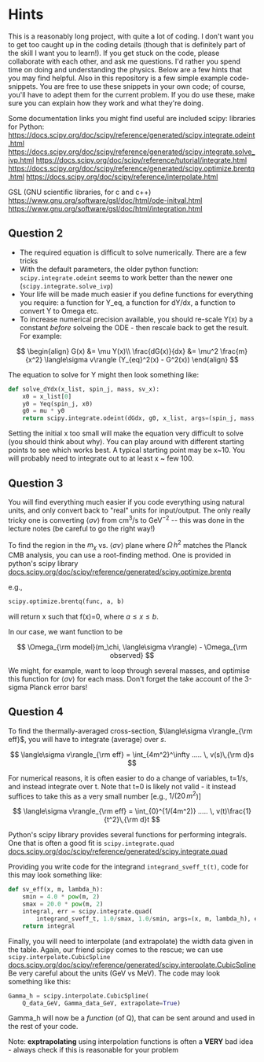 # Hints

This is a reasonably long project, with quite a lot of coding. I don't want you to get too caught up in the coding details (though that is definitely part of the skill I want you to learn!).
If you get stuck on the code, please collaborate with each other, and ask me questions. I'd rather you spend time on doing and understanding the physics.
Below are a few hints that you may find helpful.
Also in this repository is a few simple example code-snippets. You are free to use these snippets in your own code; of course, you'll have to adept them for the current problem. If you do use these, make sure you can explain how they work and what they're doing.

Some documentation links you might find useful are included
scipy: libraries for Python:
<https://docs.scipy.org/doc/scipy/reference/generated/scipy.integrate.odeint.html>
<https://docs.scipy.org/doc/scipy/reference/generated/scipy.integrate.solve_ivp.html>
<https://docs.scipy.org/doc/scipy/reference/tutorial/integrate.html>
<https://docs.scipy.org/doc/scipy/reference/generated/scipy.optimize.brentq.html>
<https://docs.scipy.org/doc/scipy/reference/interpolate.html>

GSL (GNU scientific libraries, for c and c++)
<https://www.gnu.org/software/gsl/doc/html/ode-initval.html>
<https://www.gnu.org/software/gsl/doc/html/integration.html>

## Question 2

* The required equation is difficult to solve numerically. There are a few tricks
* With the default parameters, the older python function: `scipy.integrate.odeint` seems to work better than the newer one (`scipy.integrate.solve_ivp`)
* Your life will be made much easier if you define functions for everything you require: a function for Y_eq, a function for dY/dx, a function to convert Y to Omega etc.
* To increase numerical precision available, you should re-scale Y(x) by a constant _before_ solveing the ODE - then rescale back to get the result. For example:

$$
\begin{align}
G(x) &= \mu Y(x)\\
\frac{dG(x)}{dx} &= \mu^2 \frac{m}{x^2} \langle\sigma v\rangle (Y_{eq}^2(x) - G^2(x))
\end{align}
$$

The equation to solve for Y might then look something like:

```python
def solve_dYdx(x_list, spin_j, mass, sv_x):
    x0 = x_list[0]
    y0 = Yeq(spin_j, x0)
    g0 = mu * y0
    return scipy.integrate.odeint(dGdx, g0, x_list, args=(spin_j, mass, sv_x), tfirst=True) / mu
```

Setting the initial x too small will make the equation very difficult to solve (you should think about why).
You can play around with different starting points to see which works best.
A typical starting point may be x~10. You will probably need to integrate out to at least x ~ few 100.

## Question 3

You will find everything much easier if you code everything using natural units, and only convert back to "real" units for input/output. The only really tricky one is converting $\langle\sigma v\rangle$ from cm$^3$/s to GeV$^{-2}$ -- this was done in the lecture notes (be careful to go the right way!)

To find the region in the $m_\chi$ vs. $\langle\sigma v\rangle$ plane where $\Omega\,h^2$ matches the Planck CMB analysis, you can use a root-finding method. One is provided in python's scipy library [docs.scipy.org/doc/scipy/reference/generated/scipy.optimize.brentq](https://docs.scipy.org/doc/scipy/reference/generated/scipy.optimize.brentq.html)

e.g.,

```python
scipy.optimize.brentq(func, a, b)
```

will return x such that f(x)=0, where $a\leq x \leq b$.

In our case, we want function to be

$$
\Omega_{\rm model}(m_\chi, \langle\sigma v\rangle) - \Omega_{\rm observed}
$$

We might, for example, want to loop through several masses, and optimise this function for $\langle\sigma v\rangle$ for each mass. Don't forget the take account of the 3-sigma Planck error bars!

## Question 4

To find the thermally-averaged cross-section, $\langle\sigma v\rangle_{\rm eff}$, you will have to integrate (average) over $s$.

$$
\langle\sigma v\rangle_{\rm eff} = \int_{4m^2}^\infty ..... \, v(s)\,{\rm d}s
$$

For numerical reasons, it is often easier to do a change of variables, t=1/s, and instead integrate over t. Note that t=0 is likely not valid - it instead suffices to take this as a very small number [e.g., $1/(20\,m^2$)]

$$
\langle\sigma v\rangle_{\rm eff} = \int_{0}^{1/(4m^2)} ..... \, v(t)\frac{1}{t^2}\,{\rm d}t
$$

Python's scipy library provides several functions for performing integrals. One that is often a good fit is `scipy.integrate.quad` [docs.scipy.org/doc/scipy/reference/generated/scipy.integrate.quad](https://docs.scipy.org/doc/scipy/reference/generated/scipy.integrate.quad.html)

Providing you write code for the integrand `integrand_sveff_t(t)`, code for this may look something like:

```python
def sv_eff(x, m, lambda_h):
    smin = 4.0 * pow(m, 2)
    smax = 20.0 * pow(m, 2)
    integral, err = scipy.integrate.quad(
        integrand_sveff_t, 1.0/smax, 1.0/smin, args=(x, m, lambda_h), epsabs=0, epsrel=1.0e-3)
    return integral
```

Finally, you will need to interpolate (and extrapolate) the width data given in the table. Again, our friend scipy comes to the rescue; we can use `scipy.interpolate.CubicSpline` [docs.scipy.org/doc/scipy/reference/generated/scipy.interpolate.CubicSpline](https://docs.scipy.org/doc/scipy/reference/generated/scipy.interpolate.CubicSpline.html)
Be very careful about the units (GeV vs MeV). The code may look something like this:

```python
Gamma_h = scipy.interpolate.CubicSpline(
    Q_data_GeV, Gamma_data_GeV, extrapolate=True)
```

Gamma_h will now be a _function_ (of Q), that can be sent around and used in the rest of your code.

Note: **exptrapolating** using interpolation functions is often a **VERY** bad idea - always check if this is reasonable for your problem
